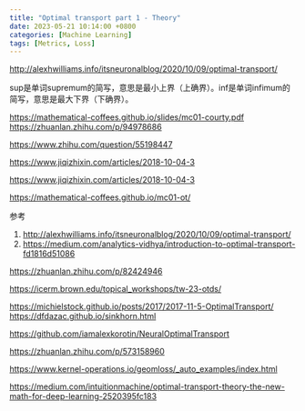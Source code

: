 ```yaml
---
title: "Optimal transport part 1 - Theory"
date: 2023-05-21 10:14:00 +0800
categories: [Machine Learning]
tags: [Metrics, Loss]
---
```


http://alexhwilliams.info/itsneuronalblog/2020/10/09/optimal-transport/

sup是单词supremum的简写，意思是最小上界（上确界）。inf是单词infimum的简写，意思是最大下界（下确界）。

https://mathematical-coffees.github.io/slides/mc01-courty.pdf
https://zhuanlan.zhihu.com/p/94978686

https://www.zhihu.com/question/55198447

https://www.jiqizhixin.com/articles/2018-10-04-3

https://www.jiqizhixin.com/articles/2018-10-04-3

https://mathematical-coffees.github.io/mc01-ot/

参考
1. http://alexhwilliams.info/itsneuronalblog/2020/10/09/optimal-transport/
2. https://medium.com/analytics-vidhya/introduction-to-optimal-transport-fd1816d51086 

https://zhuanlan.zhihu.com/p/82424946

https://icerm.brown.edu/topical_workshops/tw-23-otds/


https://michielstock.github.io/posts/2017/2017-11-5-OptimalTransport/
https://dfdazac.github.io/sinkhorn.html

https://github.com/iamalexkorotin/NeuralOptimalTransport

https://zhuanlan.zhihu.com/p/573158960


https://www.kernel-operations.io/geomloss/_auto_examples/index.html



https://medium.com/intuitionmachine/optimal-transport-theory-the-new-math-for-deep-learning-2520395fc183


